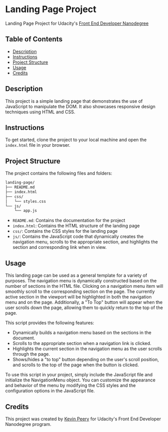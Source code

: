 # Landing Page Project

Landing Page Project for Udacity's [Front End Developer Nanodegree](https://www.udacity.com/course/front-end-web-developer-nanodegree--nd0011)

## Table of Contents

* [Description](#description)
* [Instructions](#instructions)
* [Project Structure](#project-structure)
* [Usage](#usage)
* [Credits](#credits)

## Description

This project is a simple landing page that demonstrates the use of JavaScript to manipulate the DOM. It also showcases responsive design techniques using HTML and CSS.

## Instructions

To get started, clone the project to your local machine and open the `index.html` file in your browser.

## Project Structure

The project contains the following files and folders:

```bash
landing-page/
├── README.md
├── index.html
├── css/
│   └── styles.css
└── js/
    └── app.js
```

- `README.md`: Contains the documentation for the project
- `index.html`: Contains the HTML structure of the landing page
- `css/`: Contains the CSS styles for the landing page
- `js/`: Contains the JavaScript code that dynamically creates the navigation menu, scrolls to the appropriate section, and highlights the section and corresponding link when in view.

## Usage

This landing page can be used as a general template for a variety of purposes. 
The navigation menu is dynamically constructed based on the number of sections in the HTML file. Clicking on a navigation menu item will smoothly scroll to the corresponding section on the page. The currently active section in the viewport will be highlighted in both the navigation menu and on the page. Additionally, a "To Top" button will appear when the user scrolls down the page, allowing them to quickly return to the top of the page. 

This script provides the following features:

- Dynamically builds a navigation menu based on the sections in the document.
- Scrolls to the appropriate section when a navigation link is clicked.
- Highlights the current section in the navigation menu as the user scrolls through the page.
- Shows/hides a "to top" button depending on the user's scroll position, and scrolls to the top of the page when the button is clicked.

To use this script in your project, simply include the JavaScript file and initialize the NavigationMenu object. You can customize the appearance and behavior of the menu by modifying the CSS styles and the configuration options in the JavaScript file.

## Credits

This project was created by [Kevin Peery](https://www.linkedin.com/in/kevin-peery/) for Udacity's Front End Developer Nanodegree program. 
